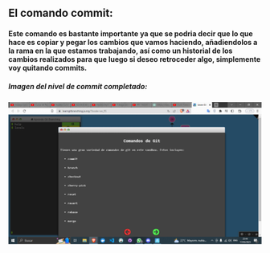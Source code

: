 ## El comando commit:

#### Este comando es bastante importante ya que se podria decir que lo que hace es copiar y pegar los cambios que vamos haciendo, añadiendolos a la rama en la que estamos trabajando, así como un historial de los cambios realizados para que luego si deseo retroceder algo, simplemente voy quitando commits.

##### Imagen del nivel de commit completado:
![Imagen del juego](/Captures/001.png)